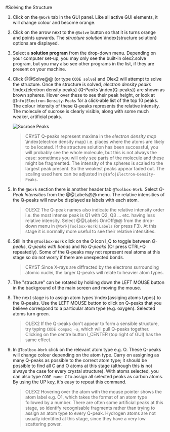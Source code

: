#Solving the Structure

1.	Click on the `@Work` tab in the GUI panel. Like all active GUI elements, it will change colour and become orange. 
2.	Click on the arrow next to the `@Solve` button so that it is turns orange and points upwards. The *structure solution* \index{structure solution} options are displayed.
3.	Select a **solution program** from the drop-down menu. Depending on your computer set-up, you may only see the built-in olex2.solve program, but you may also see other programs in the list, if they are present on your machine.
4.	Click @@Solve@@ (or type `CODE solve`) and Olex2 will attempt to solve the structure. Once the structure is solved, *electron density peaks* \index{electron density peaks} (*Q-Peaks* \index{Q-peaks}) are shown as brown spheres. Hover over these to see their peak height, or look at `@Info|Electron-Density-Peaks` for a click-able list of the top 10 peaks. The colour intensity of these Q-peaks represents the relative intensity. The molecule of sucrose is clearly visible, along with some much weaker, artificial peaks.

	![Sucrose Peaks](/images/sucrose_peaks.png)

	>CRYST Q-peaks represent maxima in the *electron density map* \index{electron density map} i.e. places where the atoms are likely to be located. If the structure solution has been successful, you will probably see the whole molecule, but this is not always the case: sometimes you will only see parts of the molecule and these might be fragmented. The intensity of the spheres is scaled to the largest peak present. So the weakest peaks appear faded out. The scaling used here can be adjusted in `@Info|Electron-Density-Peaks`.

5.	In the `@Work` section there is another header tab `@Toolbox-Work`. Select *Q-Peak Intensities* from the @@Labels@@ menu. The relative intensities of the Q-peaks will now be displayed as labels with each atom.

	>OLEX2 The Q-peak names also indicate the relative intensity order i.e. the most intense peak is Q1 with Q2, Q3 ... etc. having less relative intensity. Select @@Labels On/Off@@ from the drop-down menu in `@Work|Toolbox-Work|Labels` (or press F3). At this stage it is normally more useful to see their relative intensities.

6.	Still in the `@Toolbox-Work` click on the Q icon I_Q to toggle between *Q-peaks*, *Q-peaks with bonds* and *No Q-peaks* (Or press CTRL+Q repeatedly). Some of the Q-peaks may not represent real atoms at this stage so do not worry if there are unexpected bonds.
	>CRYST Since X-rays are diffracted by the electrons surrounding atomic nuclei, the larger Q-peaks will relate to heavier atom types.

7.	The "structure" can be rotated by holding down the LEFT MOUSE button in the background of the main screen and moving the mouse.



8.	The next stage is to assign atom types \index{assiging atoms types} to the Q-peaks. Use the LEFT MOUSE button to click on Q-peaks that you believe correspond to a particular atom type (e.g. oxygen). Selected atoms turn green.

	>OLEX2 If the Q-peaks don't appear to form a sensible structure, try typing `CODE compaq -a`, which will pull Q-peaks together. Clicking on the centre button I_CENTER (top right of GUI) has the same effect.

9.	In `@Toolbox-Work` click on the relevant atom type e.g. O. These Q-peaks will change colour depending on the atom type. Carry on assigning as many Q-peaks as possible to the correct atom type; it should be possible to find all C and O atoms at this stage (although this is not always the case for every crystal structure). With atoms selected, you can also type `CODE name C` to assign all selected peaks as carbon atoms. By using the UP key, it's easy to repeat this command.

	>OLEX2 Hovering over the atom with the mouse pointer shows the atom label e.g. O1, which takes the format of an atom type followed by a number. There are often some artificial peaks at this stage, so identify recognisable fragments rather than trying to assign an atom type to every Q-peak. Hydrogen atoms are not usually identified at this stage, since they have a very low scattering power.
